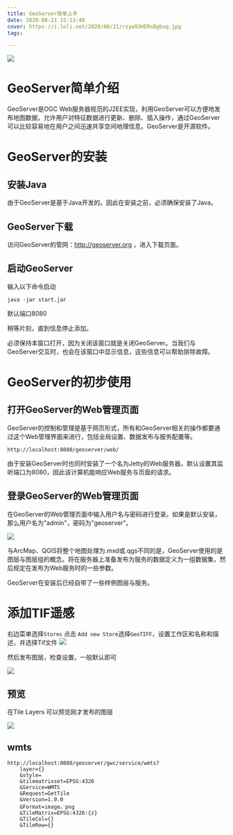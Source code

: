 ```yaml
---
title: GeoServer简单上手
date: 2020-08-21 15:13:40
cover: https://i.loli.net/2020/08/21/rzyw93HERsBgbuq.jpg
tags: 

---
```


![](http://geoserver.org/img/geoserver-logo.png)
# GeoServer简单介绍 

GeoServer是OGC Web服务器规范的J2EE实现，利用GeoServer可以方便地发布地图数据，允许用户对特征数据进行更新、删除、插入操作，通过GeoServer可以比较容易地在用户之间迅速共享空间地理信息。GeoServer是开源软件。

# GeoServer的安装

## 安装Java

由于GeoServer是基于Java开发的。因此在安装之前，必须确保安装了Java。

## GeoServer下载

访问GeoServer的管网：http://geoserver.org ，进入下载页面。

## 启动GeoServer

输入以下命令启动

    java -jar start.jar

默认端口8080

稍等片刻，直到信息停止添加。

必须保持本窗口打开，因为关闭该窗口就是关闭GeoServer。当我们与GeoServer交互时，也会在该窗口中显示信息，这些信息可以帮助排除故障。

# GeoServer的初步使用

## 打开GeoServer的Web管理页面

GeoServer的控制和管理是基于网页形式，所有和GeoServer相关的操作都要通过这个Web管理界面来进行，包括全局设置、数据发布与服务配置等。

    http://localhost:8080/geoserver/web/

由于安装GeoServer时也同时安装了一个名为Jetty的Web服务器，默认设置其监听端口为8080，因此该计算机能响应Web服务与页面的请求。

## 登录GeoServer的Web管理页面

在GeoServer的Web管理页面中输入用户名与密码进行登录。如果是默认安装，那么用户名为"admin"，密码为"geoserver"。

![](adminPanel.png)

与ArcMap、QGIS将整个地图处理为.mxd或.qgs不同的是，GeoServer使用的是图层与图层组的概念。将在服务器上准备发布为服务的数据定义为一组数据集，然后规定在发布为Web服务时的一些参数。

GeoServer在安装后已经自带了一些样例图层与服务。

# 添加TIF遥感

右边菜单选择```Stores``` 点击 ```Add new Store```选择```GeoTIFF```，设置工作区和名称和描述，并选择Tif文件
![](addTif.png)

然后发布图层，检查设置，一般默认即可

![](pubilshLayer.png)

## 预览
在Tile Layers 可以预览刚才发布的图层

![](preview.png)

## wmts
    http://localhost:8080/geoserver/gwc/service/wmts?
        layer={}
        &style=
        &tilematrixset=EPSG:4326
        &Service=WMTS
        &Request=GetTile
        &Version=1.0.0
        &Format=image。png
        &TileMatrix=EPSG:4326:{z}
        &TileCol={}
        &TileRow={}